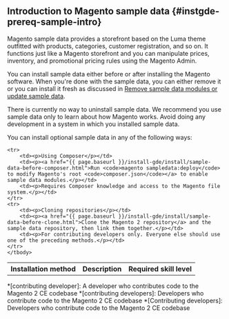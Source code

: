 <div markdown="1">

## Introduction to Magento sample data {#instgde-prereq-sample-intro}
Magento sample data provides a storefront based on the Luma theme outfitted with products, categories, customer registration, and so on. It functions just like a Magento storefront and you can manipulate prices, inventory, and promotional pricing rules using the Magento Admin.

You can install sample data either before or after installing the Magento software. When you're done with the sample data, you can either remove it or you can install it fresh as discussed in <a href="{{ page.baseurl }}/install-gde/install/sample-data-other-cmds.html">Remove sample data modules or update sample data</a>.

<div class="bs-callout bs-callout-warning">
    <p>There is currently no way to uninstall sample data. We recommend you use sample data only to learn about how Magento works. Avoid doing any development in a system in which you installed sample data.</p>
</div>

You can install optional sample data in any of the following ways:

<table>
	<tbody>
		<tr>
			<th>Installation method</th>
			<th>Description</th>
			<th>Required skill level</th>
		</tr>
		
	<tr>
		<td><p>Using Composer</p></td>
		<td><p><a href="{{ page.baseurl }}/install-gde/install/sample-data-before-composer.html">Run <code>magento sampledata:deploy</code> to modify Magento's root <code>composer.json</code></a> to enable sample data modules.</p></td>
		<td><p>Requires Composer knowledge and access to the Magento file system.</p></td>
	</tr>
	<tr>
		<td><p>Cloning repositories</p></td>
		<td><p><a href="{{ page.baseurl }}/install-gde/install/sample-data-before-clone.html">Clone the Magento 2 repository</a> and the sample data repository, then link them together.</p></td>
		<td><p>For contributing developers only. Everyone else should use one of the preceding methods.</p></td>
	</tr>
	</tbody>
</table>


<!-- ABBREVIATIONS -->

*[contributing developer]: A developer who contributes code to the Magento 2 CE codebase
*[contributing developers]: Developers who contribute code to the Magento 2 CE codebase
*[Contributing developers]: Developers who contribute code to the Magento 2 CE codebase



